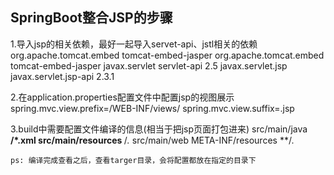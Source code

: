 ## SpringBoot整合JSP的步骤
1.导入jsp的相关依赖，最好一起导入servet-api、jstl相关的依赖
    <!-- 引入SpringBoot内嵌的Tomcat对JSP的解析包 -->
    <dependency>
        <groupId>org.apache.tomcat.embed</groupId>
        <artifactId>tomcat-embed-jasper</artifactId>
    </dependency>
    <!-- 导入对jsp的依赖 -->
    <dependency>
      <groupId>org.apache.tomcat.embed</groupId>
      <artifactId>tomcat-embed-jasper</artifactId>
    </dependency>
    <!-- 导入servlet-api相关的依赖 -->
    <dependency>
      <groupId>javax.servlet</groupId>
      <artifactId>servlet-api</artifactId>
      <version>2.5</version>
    </dependency>
    <!-- 导入jstl、jsp相关的依赖 -->
    <dependency>
      <groupId>javax.servlet.jsp</groupId>
      <artifactId>javax.servlet.jsp-api</artifactId>
      <version>2.3.1</version>
    </dependency>
    
2.在application.properties配置文件中配置jsp的视图展示
    spring.mvc.view.prefix=/WEB-INF/views/
    spring.mvc.view.suffix=.jsp
    
3.build中需要配置文件编译的信息(相当于把jsp页面打包进来)
    <!-- 配置编译目录，将文件编译到指定的目录下，就可以在运行入口类的时候访问jsp页面 -->
    <resources>
      <resource>
        <directory>src/main/java</directory>
        <includes>
          <include>**/*.xml</include>
        </includes>
      </resource>
      <resource>
        <directory>src/main/resources</directory>
        <includes>
          <include>**/*.*</include>
        </includes>
      </resource>
      <resource>
        <directory>src/main/web</directory>
        <targetPath>META-INF/resources</targetPath>
        <includes>
          <include>**/*.*</include>
        </includes>
      </resource>
    </resources>
    
    ps: 编译完成查看之后，查看targer目录，会将配置都放在指定的目录下